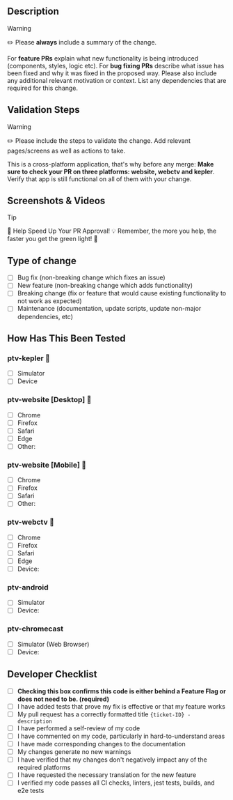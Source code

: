 ## Description

> [!WARNING]
> ✏️ Please **always** include a summary of the change.
>
> For **feature PRs** explain what new functionality is being introduced (components, styles, logic etc).
> For **bug fixing PRs** describe what issue has been fixed and why it was fixed in the proposed way.
> Please also include any additional relevant motivation or context. List any dependencies that are required for this change.

## Validation Steps

> [!WARNING]
> ✏️ Please include the steps to validate the change. Add relevant pages/screens as well as actions to take.
>
> This is a cross-platform application, that's why before any merge:
> **Make sure to check your PR on three platforms: website, webctv and kepler**. Verify that app is still functional on all of them with your change.

## Screenshots & Videos
<!-- This is optional for most scenarios other than UI changes or frontend, but it is encouraged if there is a tangible way to show your changes. -->

> [!TIP]
> 🚀 Help Speed Up Your PR Approval!
> 💡 Remember, the more you help, the faster you get the green light! 🚦


## Type of change
<!-- 🎯 Must have at least one mark -->
- [ ] Bug fix (non-breaking change which fixes an issue)
- [ ] New feature (non-breaking change which adds functionality)
- [ ] Breaking change (fix or feature that would cause existing functionality to not work as expected)
- [ ] Maintenance (documentation, update scripts, update non-major dependencies, etc)

## How Has This Been Tested
<!-- Mark the platform that you have tested -->
<!-- 🎯 = required apps -->

### ptv-kepler 🎯
- [ ] Simulator
- [ ] Device

### ptv-website [Desktop] 🎯
- [ ] Chrome
- [ ] Firefox
- [ ] Safari
- [ ] Edge
- [ ] Other: <!-- ✏️ Please specify your device -->

### ptv-website [Mobile] 🎯
- [ ] Chrome
- [ ] Firefox
- [ ] Safari
- [ ] Other: <!-- ✏️ Please specify your device -->

### ptv-webctv 🎯
- [ ] Chrome
- [ ] Firefox
- [ ] Safari
- [ ] Edge
- [ ] Device: <!-- ✏️ Please specify your device -->

### ptv-android
- [ ] Simulator
- [ ] Device: <!-- ✏️ Please specify your device -->

### ptv-chromecast
- [ ] Simulator (Web Browser)
- [ ] Device: <!-- ✏️ Please specify your device -->

## Developer Checklist
  <!-- 🎯 Must have at least one mark -->
  <!-- If marking as Not Necessary, it's expected that you also provide an explanation why that is not necessary -->

- [ ] **Checking this box confirms this code is either behind a Feature Flag or does not need to be. (required)**
- [ ] I have added tests that prove my fix is effective or that my feature works
- [ ] My pull request has a correctly formatted title `{ticket-ID} - description`
- [ ] I have performed a self-review of my code
- [ ] I have commented on my code, particularly in hard-to-understand areas
- [ ] I have made corresponding changes to the documentation
- [ ] My changes generate no new warnings
- [ ] I have verified that my changes don't negatively impact any of the required platforms
- [ ] I have requested the necessary translation for the new feature
- [ ] I verified my code passes all CI checks, linters, jest tests, builds, and e2e tests
